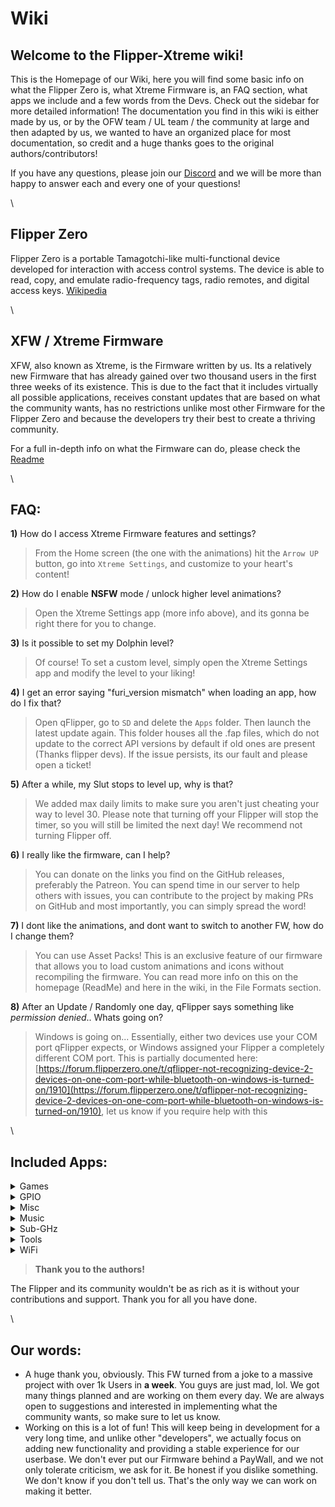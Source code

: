 # Wiki

## Welcome to the Flipper-Xtreme wiki!

This is the Homepage of our Wiki, here you will find some basic info on what the Flipper Zero is, what Xtreme Firmware is, an FAQ section, what apps we include and a few words from the Devs. Check out the sidebar for more detailed information! The documentation you find in this wiki is either made by us, or by the OFW team / UL team / the community at large and then adapted by us, we wanted to have an organized place for most documentation, so credit and a huge thanks goes to the original authors/contributors!

If you have any questions, please join our [Discord](https://discord.gg/flipper-xtreme) and we will be more than happy to answer each and every one of your questions!

\


## Flipper Zero

Flipper Zero is a portable Tamagotchi-like multi-functional device developed for interaction with access control systems. The device is able to read, copy, and emulate radio-frequency tags, radio remotes, and digital access keys. [Wikipedia](https://en.wikipedia.org/wiki/Flipper\_Zero)

\


## XFW / Xtreme Firmware

XFW, also known as Xtreme, is the Firmware written by us. Its a relatively new Firmware that has already gained over two thousand users in the first three weeks of its existence. This is due to the fact that it includes virtually all possible applications, receives constant updates that are based on what the community wants, has no restrictions unlike most other Firmware for the Flipper Zero and because the developers try their best to create a thriving community.

For a full in-depth info on what the Firmware can do, please check the [Readme](https://github.com/ClaraCrazy/Flipper-Xtreme#xfw---xtreme-firmware-for-the-flipper-zero)

\


## FAQ:

**1)** How do I access Xtreme Firmware features and settings?

> From the Home screen (the one with the animations) hit the `Arrow UP` button, go into `Xtreme Settings`, and customize to your heart's content!

**2)** How do I enable **NSFW** mode / unlock higher level animations?

> Open the Xtreme Settings app (more info above), and its gonna be right there for you to change.

**3)** Is it possible to set my Dolphin level?

> Of course! To set a custom level, simply open the Xtreme Settings app and modify the level to your liking!

**4)** I get an error saying "furi\_version mismatch" when loading an app, how do I fix that?

> Open qFlipper, go to `SD` and delete the `Apps` folder. Then launch the latest update again. This folder houses all the .fap files, which do not update to the correct API versions by default if old ones are present (Thanks flipper devs). If the issue persists, its our fault and please open a ticket!

**5)** After a while, my Slut stops to level up, why is that?

> We added max daily limits to make sure you aren't just cheating your way to level 30. Please note that turning off your Flipper will stop the timer, so you will still be limited the next day! We recommend not turning Flipper off.

**6)** I really like the firmware, can I help?

> You can donate on the links you find on the GitHub releases, preferably the Patreon. You can spend time in our server to help others with issues, you can contribute to the project by making PRs on GitHub and most importantly, you can simply spread the word!

**7)** I dont like the animations, and dont want to switch to another FW, how do I change them?

> You can use Asset Packs! This is an exclusive feature of our firmware that allows you to load custom animations and icons without recompiling the firmware. You can read more info on this on the homepage (ReadMe) and here in the wiki, in the File Formats section.

**8)** After an Update / Randomly one day, qFlipper says something like _permission denied_.. Whats going on?

> Windows is going on... Essentially, either two devices use your COM port qFlipper expects, or Windows assigned your Flipper a completely different COM port. This is partially documented here: [https://forum.flipperzero.one/t/qflipper-not-recognizing-device-2-devices-on-one-com-port-while-bluetooth-on-windows-is-turned-on/1910](https://forum.flipperzero.one/t/qflipper-not-recognizing-device-2-devices-on-one-com-port-while-bluetooth-on-windows-is-turned-on/1910), let us know if you require help with this

\


## Included Apps:

<details>

<summary>Games</summary>

* [Arkanoid](https://github.com/DarkFlippers/unleashed-firmware/tree/dev/applications/plugins/arkanoid)
* [Asteroids](https://github.com/SimplyMinimal/FlipperZero-Asteroids)
* [BlackJack](https://github.com/teeebor/flipper\_games)
* [DOOM](https://github.com/p4nic4ttack/doom-flipper-zero/)
* [Flappy Bird](https://github.com/DroomOne/flipperzero-firmware/tree/dev/applications/flappy\_bird)
* [Pong](https://github.com/nmrr/flipperzero-pong)
* [Game 15](https://github.com/x27/flipperzero-game15)
* [2048](https://github.com/eugene-kirzhanov/flipper-zero-2048-game)
* [Game of Life](https://github.com/tgxn/flipperzero-firmware/blob/dev/applications/game\_of\_life/game\_of\_life.c)
* Heap Defence - Author Unknown
* [Mandelbrot Set](https://github.com/Possibly-Matt/flipperzero-firmware-wPlugins)
* [Minesweeper](https://github.com/panki27/minesweeper)
* Multi Dice - In-house
* [Snake Game](https://github.com/flipperdevices/flipperzero-firmware/tree/dev/applications/plugins/snake\_game)
* [Solitaire](https://github.com/teeebor/flipper\_games)
* [Tamagotchi](https://github.com/DroomOne/flipperzero-tamagotch-p1)
* Tanks
* [Tetris](https://github.com/jeffplang/flipperzero-firmware/tree/tetris\_game/applications/tetris\_game)
* [Tic Tac Toe](https://github.com/gotnull/flipperzero-firmware-wPlugins/tree/420/applications/plugins/tictactoe\_game)
* [Video Poker](https://github.com/PixlEmly/flipperzero-firmware-testing/blob/420/applications/VideoPoker/poker.c)
* [Yatzee](https://github.com/emfleak/flipperzero-yatzee)
* Zombiez

</details>

<details>

<summary>GPIO</summary>

* [\[BMI160\] Air Mouse](https://github.com/ginkage/FlippAirMouse/)
* [\[RC2014\] ColecoVision](https://github.com/ezod/flipperzero-rc2014-coleco)
* [\[GPIO\] DAP Link](https://github.com/flipperdevices/flipperzero-firmware/pull/1897)
* [\[GPIO\] Flashlight](https://github.com/xMasterX/flipper-flashlight)
* \[GPIO] Geiger Counter
* [\[GPIO\] Reader (Aurelic)](https://github.com/aureli1c/flipperzero\_GPIO\_read)
* [\[GPIO\] Reader (biotinker)](https://github.com/biotinker/flipperzero-gpioreader)
* [\[GPIO\] Sentry Safe](https://github.com/H4ckd4ddy/flipperzero-sentry-safe-plugin)
* \[GPIO] Timelapse
* [\[NMEA\] GPS](https://github.com/ezod/flipperzero-gps)
* [\[HC-SR\] Dist. Sensor](https://github.com/Sanqui/flipperzero-firmware/tree/59656ca5fb644e0d4484259986b86a0b963f323d/applications/hc\_sr04)
* [\[GPIO\] i2c Tools](https://github.com/NaejEL/flipperzero-i2ctools)
* [\[BH1750\] Lightmeter](https://github.com/oleksiikutuzov/flipperzero-lightmeter)
* [\[NRF24\] Mouse Jacker](https://github.com/mothball187/flipperzero-nrf24/tree/main/mousejacker)
* [\[NRF24\] Scanner](https://github.com/vad7/nrf24scan)
* [\[NRF24\] Sniffer](https://github.com/mothball187/flipperzero-nrf24/tree/main/nrfsniff)
* \[GPIO] Signal Generator
* \[SPI] Mem Manager
* \[SWD] Probe
* [\[UART\] Echo](https://github.com/flipperdevices/flipperzero-firmware/pull/831)
* \[UART] Terminal
* \[GPIO] Unitemp
* [\[GPIO\] Wii EC Analyser](https://github.com/csBlueChip/FlipperZero\_WiiEC)

</details>

<details>

<summary>Misc</summary>

* [Barcode Generator](https://github.com/McAzzaMan/flipperzero-firmware/tree/UPC-A\_Barcode\_Generator/applications/barcode\_generator)
* Brainfuck
* [Caesar Cipher](https://github.com/panki27/caesar-cipher)
* Calculator - In house / notIntense
* [Countdown Timer](https://github.com/0w0mewo/fpz\_cntdown\_timer)
* [Counter](https://github.com/Krulknul/dolphin-counter)
* [Hex Viewer](https://github.com/QtRoS/flipper-zero-hex-viewer)
* [Morse Code](https://github.com/DarkFlippers/unleashed-firmware/pull/144)
* [Multi Converter](https://github.com/theisolinearchip/flipperzero\_stuff/tree/main/applications/multi\_converter)
* Nightstand Clock
* Orgasmotron
* [Paint](https://github.com/n-o-T-I-n-s-a-n-e)
* Rubik's Cube Scrambler
* [Text Viewer](https://github.com/kowalski7cc/flipper-zero-text-viewer)
* [Authenticator](https://github.com/akopachov/flipper-zero\_authenticator)
* [USB HID Autofire](https://github.com/pbek/usb\_hid\_autofire)

</details>

<details>

<summary>Music</summary>

* [BPM Tapper](https://github.com/panki27/bpm-tapper)
* [Metronome](https://github.com/panki27/Metronome)
* Music Beeper - Author Unknown
* [Music Player](https://github.com/flipperdevices/flipperzero-firmware/pull/1189)
* [Ocarina](https://github.com/invalidna-me/flipperzero-ocarina)
* [SAM (Software Automatic Mouth)](https://github.com/ctoth/SAM)
* [Tuning Fork](https://github.com/besya/flipperzero-tuning-fork)
* Wav Player - In house
* [Zero Tracker](https://github.com/DrZlo13/flipper-zero-music-tracker)

</details>

<details>

<summary>Sub-GHz</summary>

* [POCSAG Pager](https://github.com/xMasterX/flipper-pager)
* [ProtoView](https://github.com/antirez/protoview)
* [Spectrum Analyzer](https://github.com/jolcese/flipperzero-firmware/tree/spectrum/applications/spectrum\_analyzer)
* [Sub-GHz Bruteforcer](https://github.com/derskythe/flipperzero-subbrute/tree/master)
* Sub-GHz Playlist
* Weather Station

</details>

<details>

<summary>Tools</summary>

* [CLI (subghz chat)](https://github.com/ranchordo/flipperzero-cli-bridge)
* [Dolphin Backup & Restorer](https://github.com/flipperdevices/flipperzero-firmware/pull/1384)
* [DTMF Dolphin](https://github.com/litui/dtmf\_dolphin)
* Pomodoro Timer
* [Bluetooth Remote](https://github.com/flipperdevices/flipperzero-firmware/pull/1330)
* [USB Remote](https://github.com/flipperdevices/flipperzero-firmware/pull/1330)
* [iButton Fuzzer](https://github.com/DarkFlippers/unleashed-firmware)
* [NFC Magic](https://github.com/flipperdevices/flipperzero-firmware/pull/1966)
* [Password Generator](https://github.com/anakod/flipper\_passgen)
* [PicoPass](https://github.com/flipperdevices/flipperzero-firmware/pull/1366)
* QR Code
* [RFID Fuzzer](https://github.com/RogueMaster/flipperzero-firmware-wPlugins/pull/245)

</details>

<details>

<summary>WiFi</summary>

* [\[ESP32\] WiFi Marauder](https://github.com/0xchocolate/flipperzero-firmware-with-wifi-marauder-companion)
* [\[ESP8266\] Deauther](https://github.com/Timmotools/flipperzero\_esp8266\_deautherv2)
* [\[ESP8266\] IFTTT Virtual Button](https://github.com/Ferrazzi/FlipperZero\_IFTTT\_Virtual\_Button)
* \[ESP8266] WiFi (Deauther) v2
* \[WiFi] Scanner

</details>

> **Thank you to the authors!**

The Flipper and its community wouldn't be as rich as it is without your contributions and support. Thank you for all you have done.

\


## Our words:

* A huge thank you, obviously. This FW turned from a joke to a massive project with over 1k Users in **a week**. You guys are just mad, lol. We got many things planned and are working on them every day. We are always open to suggestions and interested in implementing what the community wants, so make sure to let us know.
* Working on this is a lot of fun! This will keep being in development for a very long time, and unlike other "developers", we actually focus on adding new functionality and providing a stable experience for our userbase. We don't ever put our Firmware behind a PayWall, and we not only tolerate criticism, we ask for it. Be honest if you dislike something. We don't know if you don't tell us. That's the only way we can work on making it better.
